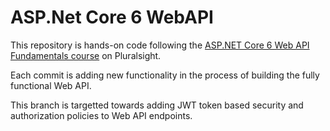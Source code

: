 # ASP.Net Core 6 WebAPI

This repository is hands-on code following the [ASP.NET Core 6 Web API Fundamentals course](https://www.pluralsight.com/courses/asp-dot-net-core-6-web-api-fundamentals) on Pluralsight.

Each commit is adding new functionality in the process of building the fully functional Web API.

This branch is targetted towards adding JWT token based security and authorization policies to Web API endpoints. 